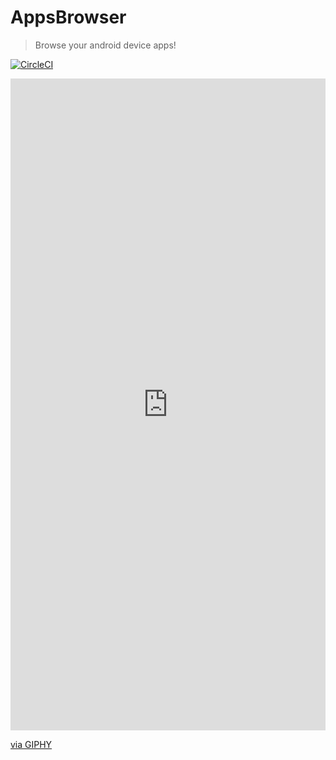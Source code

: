 # AppsBrowser

> Browse your android device apps!

[![CircleCI](https://circleci.com/gh/AlonDiskin/AppsBrowser/tree/master.svg?style=svg)](https://circleci.com/gh/AlonDiskin/AppsBrowser/tree/master) 

<div style="width:100%;height:0;padding-bottom:207%;position:relative;"><iframe src="https://giphy.com/embed/efsaZ0isognOrNzwwn" width="100%" height="100%" style="position:absolute" frameBorder="0" class="giphy-embed" allowFullScreen></iframe></div><p><a href="https://giphy.com/gifs/efsaZ0isognOrNzwwn">via GIPHY</a></p>
